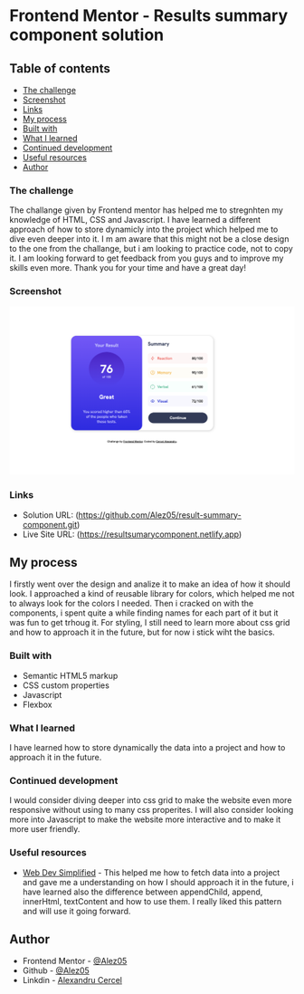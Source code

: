 # Frontend Mentor - Results summary component solution

## Table of contents

- [The challenge](#the-challenge)
- [Screenshot](#screenshot)
- [Links](#links)
- [My process](#my-process)
- [Built with](#built-with)
- [What I learned](#what-i-learned)
- [Continued development](#continued-development)
- [Useful resources](#useful-resources)
- [Author](#author)

### The challenge

The challange given by Frontend mentor has helped me to stregnhten my knowledge of HTML, CSS and Javascript. I have learned a different approach of how to store dynamicly into the project which helped me to dive even deeper into it. I m am aware that this might not be a close design to the one from the challange, but i am looking to practice code, not to copy it. I am looking forward to get feedback from you guys and to improve my skills even more. Thank you for your time and have a great day!

### Screenshot

![](./assets/images/screenshot.png)

### Links

- Solution URL: (https://github.com/Alez05/result-summary-component.git)
- Live Site URL: (https://resultsumarycomponent.netlify.app)

## My process

I firstly went over the design and analize it to make an idea of how it should look. I approached a kind of reusable library for colors, which helped me not to always look for the colors I needed. Then i cracked on with the components, i spent quite a while finding names for each part of it but it was fun to get trhoug it. For styling, I still need to learn more about css grid and how to approach it in the future, but for now i stick wiht the basics.

### Built with

- Semantic HTML5 markup
- CSS custom properties
- Javascript
- Flexbox

### What I learned

I have learned how to store dynamically the data into a project and how to approach it in the future.

### Continued development

I would consider diving deeper into css grid to make the website even more responsive without using to many css properites. I will also consider looking more into Javascript to make the website more interactive and to make it more user friendly.

### Useful resources

- [Web Dev Simplified](https://youtu.be/cuEtnrL9-H0?si=CeYjZdLALF7SzECF) - This helped me how to fetch data into a project and gave me a understanding on how I should approach it in the future, i have learned also the difference between appendChild, append, innerHtml, textContent and how to use them. I really liked this pattern and will use it going forward.

## Author

- Frontend Mentor - [@Alez05](https://www.frontendmentor.io/profile/Alez05)
- Github - [@Alez05](https://github.com/Alez05)
- Linkdin - [Alexandru Cercel](https://www.linkedin.com/in/alexandru-cercel-6b977b220/)
